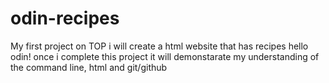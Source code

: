# odin-recipes
My first project on TOP i will create a html website that has recipes
hello odin!
once i complete this project it will demonstarate my understanding of the command line, html and git/github